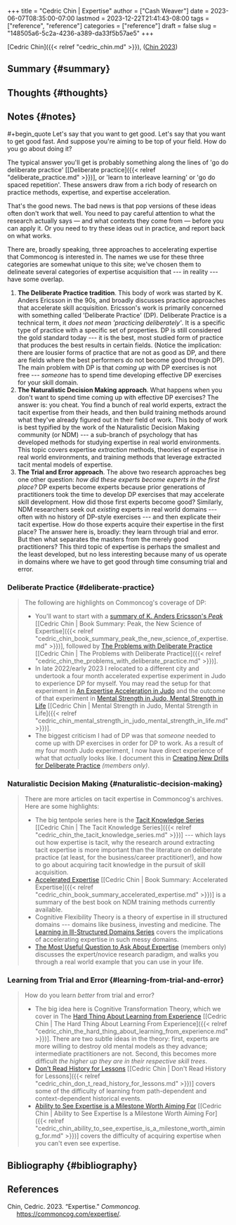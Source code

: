 +++
title = "Cedric Chin | Expertise"
author = ["Cash Weaver"]
date = 2023-06-07T08:35:00-07:00
lastmod = 2023-12-22T21:41:43-08:00
tags = ["reference", "reference"]
categories = ["reference"]
draft = false
slug = "148505a6-5c2a-4236-a389-da33f5b57ae5"
+++

[Cedric Chin]({{< relref "cedric_chin.md" >}}), (<a href="#citeproc_bib_item_1">Chin 2023</a>)


## Summary {#summary}


## Thoughts {#thoughts}


## Notes {#notes}

\#+begin_quote
Let's say that you want to get good. Let's say that you want to get good fast. And suppose you're aiming to be top of your field. How do you go about doing it?

The typical answer you'll get is probably something along the lines of 'go do deliberate practice' [[Deliberate practice]({{< relref "deliberate_practice.md" >}})], or 'learn to interleave learning' or 'go do spaced repetition'. These answers draw from a rich body of research on practice methods, expertise, and expertise acceleration.

That's the good news. The bad news is that pop versions of these ideas often don't work that well. You need to pay careful attention to what the research actually says — and what contexts they come from — before you can apply it. Or you need to try these ideas out in practice, and report back on what works.

There are, broadly speaking, three approaches to accelerating expertise that Commoncog is interested in. The names we use for these three categories are somewhat unique to this site; we've chosen them to delineate several categories of expertise acquisition that --- in reality --- have some overlap.

1.  **The Deliberate Practice tradition**. This body of work was started by K. Anders Ericsson in the 90s, and broadly discusses practice approaches that accelerate skill acquisition. Ericsson's work is primarily concerned with something called 'Deliberate Practice' (DP). Deliberate Practice is a technical term, it _does not mean 'practicing deliberately'_. It is a specific type of practice with a specific set of properties. DP is still considered the gold standard today --- it is the best, most studied form of practice that produces the best results in certain fields. (Notice the implication: there are lousier forms of practice that are not as good as DP, and there are fields where the best performers do not become good through DP). The main problem with DP is that _coming up_ with DP exercises is not free --- _someone_ has to spend time developing effective DP exercises for your skill domain.
2.  **The Naturalistic Decision Making approach**. What happens when you don't want to spend time coming up with effective DP exercises? The answer is: you cheat. You find a bunch of real world experts, extract the tacit expertise from their heads, and then build training methods around what they've already figured out in their field of work. This body of work is best typified by the work of the Naturalistic Decision Making community (or NDM) --- a sub-branch of psychology that has developed methods for studying expertise in real world environments. This topic covers expertise _extraction_ methods, theories of expertise in real world environments, and training methods that leverage extracted tacit mental models of expertise.
3.  **The Trial and Error approach**. The above two research approaches beg one other question: _how did these experts become experts in the first place?_ DP experts become experts because prior generations of practitioners took the time to develop DP exercises that may accelerate skill development. How did those first experts become good? Similarly, NDM researchers seek out _existing_ experts in real world domains --- often with no history of DP-style exercises --- and then explicate their tacit expertise. How do those experts acquire their expertise in the first place? The answer here is, broadly: they learn through trial and error. But then what separates the masters from the merely good practitioners? This third topic of expertise is perhaps the smallest and the least developed, but no less interesting because many of us operate in domains where we have to get good through time consuming trial and error.


### Deliberate Practice {#deliberate-practice}

> The following are highlights on Commoncog's coverage of DP:
>
> -   You'll want to start with a [summary of K. Anders Ericsson's _Peak_](https://commoncog.com/peak-book-summary/) [[Cedric Chin | Book Summary: Peak, the New Science of Expertise]({{< relref "cedric_chin_book_summary_peak_the_new_science_of_expertise.md" >}})], followed by [The Problems with Deliberate Practice](https://commoncog.com/the-problems-with-deliberate-practice/) [[Cedric Chin | The Problems with Deliberate Practice]({{< relref "cedric_chin_the_problems_with_deliberate_practice.md" >}})].
> -   In late 2022/early 2023 I relocated to a different city and undertook a four month accelerated expertise experiment in Judo to experience DP for myself. You may read the setup for that experiment in [An Expertise Acceleration in Judo](https://commoncog.com/expertise-acceleration-experiment-judo/) and the outcome of that experiment in [Mental Strength in Judo, Mental Strength in Life](https://commoncog.com/mental-strength-judo-life/) [[Cedric Chin | Mental Strength in Judo, Mental Strength in Life]({{< relref "cedric_chin_mental_strength_in_judo_mental_strength_in_life.md" >}})].
> -   The biggest criticism I had of DP was that _someone_ needed to come up with DP exercises in order for DP to work. As a result of my four month Judo experiment, I now have direct experience of what that _actually_ looks like. I document this in [Creating New Drills for Deliberate Practice](https://commoncog.com/creating-drills-deliberate-practice/) _(members only)_.


### Naturalistic Decision Making {#naturalistic-decision-making}

> There are more articles on tacit expertise in Commoncog's archives. Here are some highlights:
>
> -   The big tentpole series here is the [Tacit Knowledge Series](https://commoncog.com/the-tacit-knowledge-series/) [[Cedric Chin | The Tacit Knowledge Series]({{< relref "cedric_chin_the_tacit_knowledge_series.md" >}})] --- which lays out how expertise is tacit, why the research around extracting tacit expertise is more important than the literature on deliberate practice (at least, for the business/career practitioner!), and how to go about acquiring tacit knowledge in the pursuit of skill acquisition.
> -   [Accelerated Expertise](https://commoncog.com/accelerated-expertise/) [[Cedric Chin | Book Summary: Accelerated Expertise]({{< relref "cedric_chin_book_summary_accelerated_expertise.md" >}})] is a summary of the best book on NDM training methods currently available.
> -   Cognitive Flexibility Theory is a theory of expertise in ill structured domains --- domains like business, investing and medicine. The [Learning in Ill-Structured Domains Series](https://commoncog.com/learning-ill-structured-domains-series/) covers the implications of accelerating expertise in such messy domains.
> -   [The Most Useful Question to Ask About Expertise](https://commoncog.com/most-useful-question-expertise/) (members only) discusses the expert/novice research paradigm, and walks you through a real world example that you can use in your life.


### Learning from Trial and Error {#learning-from-trial-and-error}

> How do you learn _better_ from trial and error?
>
> -   The big idea here is Cognitive Transformation Theory, which we cover in The [Hard Thing About Learning from Experience](https://commoncog.com/the-hard-thing-about-learning-from-experience/) [[Cedric Chin | The Hard Thing About Learning From Experience]({{< relref "cedric_chin_the_hard_thing_about_learning_from_experience.md" >}})]. There are two subtle ideas in the theory: first, experts are more willing to destroy old mental models as they advance; intermediate practitioners are not. Second, this becomes more difficult _the higher up they are in their respective skill trees_.
> -   [Don't Read History for Lessons](https://commoncog.com/dont-read-history-for-lessons/) [[Cedric Chin | Don't Read History for Lessons]({{< relref "cedric_chin_don_t_read_history_for_lessons.md" >}})] covers some of the difficulty of learning from path-dependent and context-dependent historical events.
> -   [Ability to See Expertise is a Milestone Worth Aiming For](https://commoncog.com/seeing-expertise-milestone-worth-aiming-for/) [[Cedric Chin | Ability to See Expertise Is a Milestone Worth Aiming For]({{< relref "cedric_chin_ability_to_see_expertise_is_a_milestone_worth_aiming_for.md" >}})] covers the difficulty of acquiring expertise when you can't even see expertise.


## Bibliography {#bibliography}

## References

<style>.csl-entry{text-indent: -1.5em; margin-left: 1.5em;}</style><div class="csl-bib-body">
  <div class="csl-entry"><a id="citeproc_bib_item_1"></a>Chin, Cedric. 2023. “Expertise.” <i>Commoncog</i>. <a href="https://commoncog.com/expertise/">https://commoncog.com/expertise/</a>.</div>
</div>
